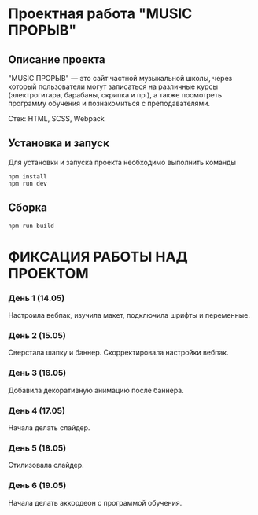 # Проектная работа "MUSIC ПРОРЫВ"

## Описание проекта

"MUSIC ПРОРЫВ" — это сайт частной музыкальной школы, через который пользователи могут записаться на различные курсы (электрогитара, барабаны, скрипка и пр.), а также посмотреть программу обучения и познакомиться с преподавателями.

Стек: HTML, SCSS, Webpack

## Установка и запуск

Для установки и запуска проекта необходимо выполнить команды

```
npm install
npm run dev
```

## Сборка

```
npm run build
```

# ФИКСАЦИЯ РАБОТЫ НАД ПРОЕКТОМ

### День 1 (14.05)

Настроила вебпак, изучила макет, подключила шрифты и переменные.

### День 2 (15.05)

Сверстала шапку и баннер. Скорректировала настройки вебпак.

### День 3 (16.05)

Добавила декоративную анимацию после баннера.

### День 4 (17.05)

Начала делать слайдер.

### День 5 (18.05)

Стилизовала слайдер.

### День 6 (19.05)

Начала делать аккордеон с программой обучения.
